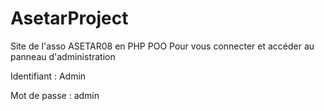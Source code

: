 # AsetarProject
Site de l'asso ASETAR08 en PHP POO
Pour vous connecter et accéder au panneau d'administration

Identifiant : Admin

Mot de passe : admin
